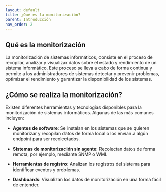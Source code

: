 ```yaml
---
layout: default
title: ¿Qué es la monitorización?
parent: Introducción
nav_order: 2
---
```

## Qué es la monitorización

La monitorización de sistemas informáticos, consiste en el proceso de recopilar, analizar y visualizar datos sobre el estado y rendimiento de un sistema informático. Este proceso se lleva a cabo de forma continua y permite a los administradores de sistemas detectar y prevenir problemas, optimizar el rendimiento y garantizar la disponibilidad de los sistemas.

## ¿Cómo se realiza la monitorización?

Existen diferentes herramientas y tecnologías disponibles para la monitorización de sistemas informáticos. Algunas de las más comunes incluyen:

- **Agentes de software**: Se instalan en los sistemas que se quieren monitorizar y recopilan datos de forma local o los envían a algún endpoint para ser recolectados.

- **Sistemas de monitorización sin agente**: Recolectan datos de forma remota, por ejemplo, mediante SNMP o WMI.

- **Herramientas de registro:** Analizan los registros del sistema para identificar eventos y problemas.

- **Dashboards**: Visualizan los datos de monitorización en una forma fácil de entender.